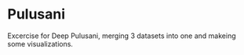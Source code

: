 # Pulusani
Excercise for Deep Pulusani, merging 3 datasets into one and makeing some visualizations.
